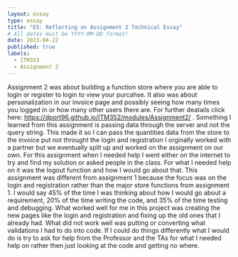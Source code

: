 ```yaml
---
layout: essay
type: essay
title: "E5: Reflecting on Assignment 2 Technical Essay"
# All dates must be YYYY-MM-DD format!
date: 2023-04-22
published: true
labels:
  - ITM353
  - Assignment 2
---
```

Assignment 2 was about building a function store where you are able to login or register to login to view your purcahse. It also was about personalization in our invoice page and possibly seeing how many times you logged in or how many other users there are. For further deatails click here: https://dport96.github.io/ITM352/modules/Assignment2/ . Something I learned from this assignment is passing data through the server and not the query string. This made it so I can pass the quantities data from the store to the invoice put not throught the login and registration I orginally worked with a partner but we eventually split up and worked on the assignment on our own. For this assignment when I needed help I went either on the internet to try and find my solution or asked people in the class. For what I needed help on it was the logout function and how I would go about that. This assignment was different from assignment 1 because the focus was on the login and registration rather than the major store functions from assignment 1. I would say 45% of the time I was thinking about how I would go about a requirement, 20% of the time writing the code, and 35% of the time testing and debugging. What worked well for me in this project was creating the new pages like the login and registration and fixing up the old ones that I already had. What did not work well was putting or converting what validations I had to do into code. If I could do things differently what I would do is try to ask for help from the Professor and the TAs for what I needed help on rather then just looking at the code and getting no where.

